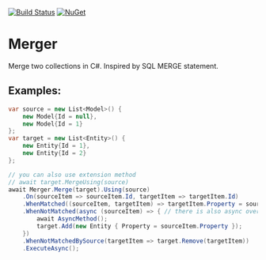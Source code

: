 [![Build Status](https://ci.appveyor.com/api/projects/status/github/ReactiveThings/merger?branch=master&svg=true)](https://ci.appveyor.com/project/ReactiveThings/merger) 
[![NuGet](https://img.shields.io/nuget/dt/ReactiveThings.Merger.svg)](https://www.nuget.org/packages/ReactiveThings.Merger) 

# Merger
Merge two collections in C#. Inspired by SQL MERGE statement.

## Examples:


```csharp
var source = new List<Model>() {
    new Model{Id = null},
    new Model{Id = 1}
};
var target = new List<Entity>() {
    new Entity{Id = 1},
    new Entity{Id = 2}
};

// you can also use extension method 
// await target.MergeUsing(source) 
await Merger.Merge(target).Using(source) 
    .On(sourceItem => sourceItem.Id, targetItem => targetItem.Id)
    .WhenMatched((sourceItem, targetItem) => targetItem.Property = sourceItem.Property)
    .WhenNotMatched(async (sourceItem) => { // there is also async overload
        await AsyncMethod();
        target.Add(new Entity { Property = sourceItem.Property });
    })
    .WhenNotMatchedBySource(targetItem => target.Remove(targetItem))
    .ExecuteAsync();